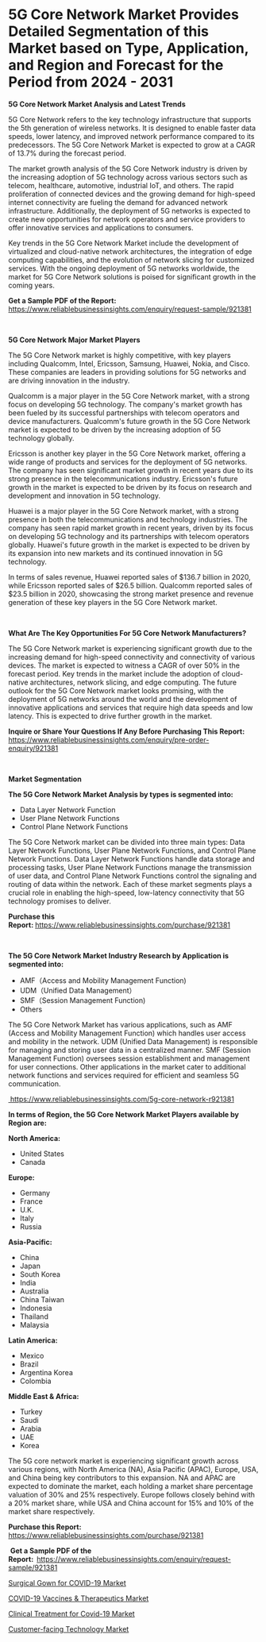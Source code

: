 <p><h1>5G Core Network Market Provides Detailed Segmentation of this Market based on Type, Application, and Region and Forecast for the Period from 2024 - 2031</h1></p><p><strong>5G Core Network Market Analysis and Latest Trends</strong></p>
<p><p>5G Core Network refers to the key technology infrastructure that supports the 5th generation of wireless networks. It is designed to enable faster data speeds, lower latency, and improved network performance compared to its predecessors. The 5G Core Network Market is expected to grow at a CAGR of 13.7% during the forecast period. </p><p>The market growth analysis of the 5G Core Network industry is driven by the increasing adoption of 5G technology across various sectors such as telecom, healthcare, automotive, industrial IoT, and others. The rapid proliferation of connected devices and the growing demand for high-speed internet connectivity are fueling the demand for advanced network infrastructure. Additionally, the deployment of 5G networks is expected to create new opportunities for network operators and service providers to offer innovative services and applications to consumers.</p><p>Key trends in the 5G Core Network Market include the development of virtualized and cloud-native network architectures, the integration of edge computing capabilities, and the evolution of network slicing for customized services. With the ongoing deployment of 5G networks worldwide, the market for 5G Core Network solutions is poised for significant growth in the coming years.</p></p>
<p><strong>Get a Sample PDF of the Report:&nbsp;</strong> <a href="https://www.reliablebusinessinsights.com/enquiry/request-sample/921381">https://www.reliablebusinessinsights.com/enquiry/request-sample/921381</a></p>
<p>&nbsp;</p>
<p><strong>5G Core Network Major Market Players</strong></p>
<p><p>The 5G Core Network market is highly competitive, with key players including Qualcomm, Intel, Ericsson, Samsung, Huawei, Nokia, and Cisco. These companies are leaders in providing solutions for 5G networks and are driving innovation in the industry.</p><p>Qualcomm is a major player in the 5G Core Network market, with a strong focus on developing 5G technology. The company's market growth has been fueled by its successful partnerships with telecom operators and device manufacturers. Qualcomm's future growth in the 5G Core Network market is expected to be driven by the increasing adoption of 5G technology globally.</p><p>Ericsson is another key player in the 5G Core Network market, offering a wide range of products and services for the deployment of 5G networks. The company has seen significant market growth in recent years due to its strong presence in the telecommunications industry. Ericsson's future growth in the market is expected to be driven by its focus on research and development and innovation in 5G technology.</p><p>Huawei is a major player in the 5G Core Network market, with a strong presence in both the telecommunications and technology industries. The company has seen rapid market growth in recent years, driven by its focus on developing 5G technology and its partnerships with telecom operators globally. Huawei's future growth in the market is expected to be driven by its expansion into new markets and its continued innovation in 5G technology.</p><p>In terms of sales revenue, Huawei reported sales of $136.7 billion in 2020, while Ericsson reported sales of $26.5 billion. Qualcomm reported sales of $23.5 billion in 2020, showcasing the strong market presence and revenue generation of these key players in the 5G Core Network market.</p></p>
<p>&nbsp;</p>
<p><strong>What Are The Key Opportunities For 5G Core Network Manufacturers?</strong></p>
<p><p>The 5G Core Network market is experiencing significant growth due to the increasing demand for high-speed connectivity and connectivity of various devices. The market is expected to witness a CAGR of over 50% in the forecast period. Key trends in the market include the adoption of cloud-native architectures, network slicing, and edge computing. The future outlook for the 5G Core Network market looks promising, with the deployment of 5G networks around the world and the development of innovative applications and services that require high data speeds and low latency. This is expected to drive further growth in the market.</p></p>
<p><strong>Inquire or Share Your Questions If Any Before Purchasing This Report:</strong> <a href="https://www.reliablebusinessinsights.com/enquiry/pre-order-enquiry/921381">https://www.reliablebusinessinsights.com/enquiry/pre-order-enquiry/921381</a></p>
<p>&nbsp;</p>
<p><strong>Market Segmentation</strong></p>
<p><strong>The 5G Core Network Market Analysis by types is segmented into:</strong></p>
<p><ul><li>Data Layer Network Function</li><li>User Plane Network Functions</li><li>Control Plane Network Functions</li></ul></p>
<p><p>The 5G Core Network market can be divided into three main types: Data Layer Network Functions, User Plane Network Functions, and Control Plane Network Functions. Data Layer Network Functions handle data storage and processing tasks, User Plane Network Functions manage the transmission of user data, and Control Plane Network Functions control the signaling and routing of data within the network. Each of these market segments plays a crucial role in enabling the high-speed, low-latency connectivity that 5G technology promises to deliver.</p></p>
<p><strong>Purchase this Report:&nbsp;</strong><a href="https://www.reliablebusinessinsights.com/purchase/921381">https://www.reliablebusinessinsights.com/purchase/921381</a></p>
<p>&nbsp;</p>
<p><strong>The 5G Core Network Market Industry Research by Application is segmented into:</strong></p>
<p><ul><li>AMF（Access and Mobility Management Function)</li><li>UDM（Unified Data Management）</li><li>SMF（Session Management Function)</li><li>Others</li></ul></p>
<p><p>The 5G Core Network Market has various applications, such as AMF (Access and Mobility Management Function) which handles user access and mobility in the network. UDM (Unified Data Management) is responsible for managing and storing user data in a centralized manner. SMF (Session Management Function) oversees session establishment and management for user connections. Other applications in the market cater to additional network functions and services required for efficient and seamless 5G communication.</p></p>
<p><a href="https://www.reliablebusinessinsights.com/5g-core-network-r921381">&nbsp;https://www.reliablebusinessinsights.com/5g-core-network-r921381</a></p>
<p><strong>In terms of Region, the 5G Core Network Market Players available by Region are:</strong></p>
<p>
    <p> <strong> North America: </strong>
        <ul>
            <li>United States</li>
            <li>Canada</li>
        </ul>
        </p> 
    <p> <strong> Europe: </strong>
        <ul>
            <li>Germany</li>
            <li>France</li>
            <li>U.K.</li>
            <li>Italy</li>
            <li>Russia</li>
        </ul>
        </p> 
    <p> <strong> Asia-Pacific: </strong>
        <ul>
            <li>China</li>
            <li>Japan</li>
            <li>South Korea</li>
            <li>India</li>
            <li>Australia</li>
            <li>China Taiwan</li>
            <li>Indonesia</li>
            <li>Thailand</li>
            <li>Malaysia</li>
        </ul>
        </p> 
    <p> <strong> Latin America: </strong>
        <ul>
            <li>Mexico</li>
            <li>Brazil</li>
            <li>Argentina Korea</li>
            <li>Colombia</li>
        </ul>
        </p> 
    <p> <strong> Middle East & Africa: </strong>
        <ul>
            <li>Turkey</li>
            <li>Saudi</li>
            <li>Arabia</li>
            <li>UAE</li>
            <li>Korea</li>
        </ul>
    </p>
    </p>
<p><p>The 5G core network market is experiencing significant growth across various regions, with North America (NA), Asia Pacific (APAC), Europe, USA, and China being key contributors to this expansion. NA and APAC are expected to dominate the market, each holding a market share percentage valuation of 30% and 25% respectively. Europe follows closely behind with a 20% market share, while USA and China account for 15% and 10% of the market share respectively.</p></p>
<p><strong>Purchase this Report: </strong><a href="https://www.reliablebusinessinsights.com/purchase/921381">https://www.reliablebusinessinsights.com/purchase/921381</a></p>
<p>&nbsp;<strong>Get a Sample PDF of the Report:&nbsp;&nbsp;</strong><a href="https://www.reliablebusinessinsights.com/enquiry/request-sample/921381">https://www.reliablebusinessinsights.com/enquiry/request-sample/921381</a></p>
<p><strong></strong></p>
<p><p><a href="https://github.com/AmbushAL/Market-Research-Report-List-1/blob/main/surgical-gown-for-covid-19-market.md">Surgical Gown for COVID-19 Market</a></p><p><a href="https://github.com/nairnboy/Market-Research-Report-List-1/blob/main/covid-19-vaccines-therapeutics-market.md">COVID-19 Vaccines & Therapeutics Market</a></p><p><a href="https://github.com/hraymond91428/Market-Research-Report-List-1/blob/main/clinical-treatment-for-covid-19-market.md">Clinical Treatment for Covid-19 Market</a></p><p><a href="https://github.com/evanArnold06/Market-Research-Report-List-1/blob/main/customer-facing-technology-market.md">Customer-facing Technology Market</a></p></p>